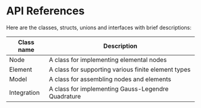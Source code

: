 # API References

Here are the classes, structs, unions and interfaces with brief descriptions:

| Class name  | Description                                         |
| ----------- | --------------------------------------------------- |
| Node        | A class for implementing elemental nodes            |
| Element     | A class for supporting various finite element types |
| Model       | A class for assembling nodes and elements           |
| Integration | A class for implementing Gauss-Legendre Quadrature  |

